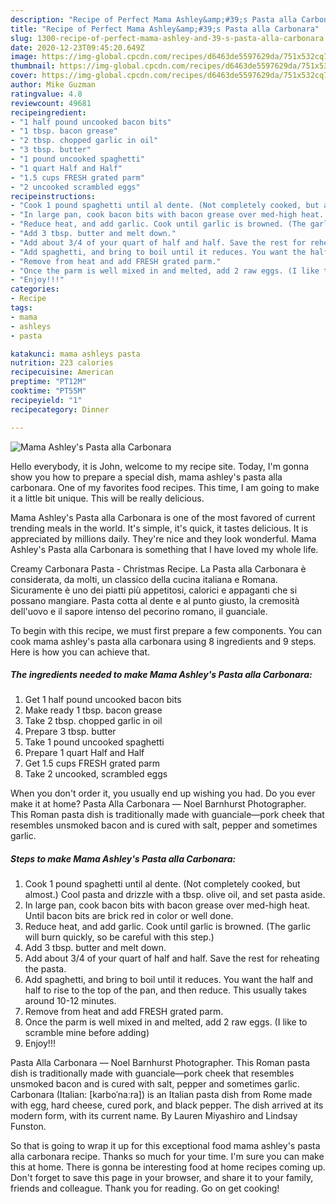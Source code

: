 ```yaml
---
description: "Recipe of Perfect Mama Ashley&amp;#39;s Pasta alla Carbonara"
title: "Recipe of Perfect Mama Ashley&amp;#39;s Pasta alla Carbonara"
slug: 1300-recipe-of-perfect-mama-ashley-and-39-s-pasta-alla-carbonara
date: 2020-12-23T09:45:20.649Z
image: https://img-global.cpcdn.com/recipes/d6463de5597629da/751x532cq70/mama-ashleys-pasta-alla-carbonara-recipe-main-photo.jpg
thumbnail: https://img-global.cpcdn.com/recipes/d6463de5597629da/751x532cq70/mama-ashleys-pasta-alla-carbonara-recipe-main-photo.jpg
cover: https://img-global.cpcdn.com/recipes/d6463de5597629da/751x532cq70/mama-ashleys-pasta-alla-carbonara-recipe-main-photo.jpg
author: Mike Guzman
ratingvalue: 4.8
reviewcount: 49681
recipeingredient:
- "1 half pound uncooked bacon bits"
- "1 tbsp. bacon grease"
- "2 tbsp. chopped garlic in oil"
- "3 tbsp. butter"
- "1 pound uncooked spaghetti"
- "1 quart Half and Half"
- "1.5 cups FRESH grated parm"
- "2 uncooked scrambled eggs"
recipeinstructions:
- "Cook 1 pound spaghetti until al dente. (Not completely cooked, but almost.) Cool pasta and drizzle with a tbsp. olive oil, and set pasta aside."
- "In large pan, cook bacon bits with bacon grease over med-high heat. Until bacon bits are brick red in color or well done."
- "Reduce heat, and add garlic. Cook until garlic is browned. (The garlic will burn quickly, so be careful with this step.)"
- "Add 3 tbsp. butter and melt down."
- "Add about 3/4 of your quart of half and half. Save the rest for reheating the pasta."
- "Add spaghetti, and bring to boil until it reduces. You want the half and half to rise to the top of the pan, and then reduce. This usually takes around 10-12 minutes."
- "Remove from heat and add FRESH grated parm."
- "Once the parm is well mixed in and melted, add 2 raw eggs. (I like to scramble mine before adding)"
- "Enjoy!!!"
categories:
- Recipe
tags:
- mama
- ashleys
- pasta

katakunci: mama ashleys pasta 
nutrition: 223 calories
recipecuisine: American
preptime: "PT12M"
cooktime: "PT55M"
recipeyield: "1"
recipecategory: Dinner

---
```



![Mama Ashley&#39;s Pasta alla Carbonara](https://img-global.cpcdn.com/recipes/d6463de5597629da/751x532cq70/mama-ashleys-pasta-alla-carbonara-recipe-main-photo.jpg)

Hello everybody, it is John, welcome to my recipe site. Today, I'm gonna show you how to prepare a special dish, mama ashley&#39;s pasta alla carbonara. One of my favorites food recipes. This time, I am going to make it a little bit unique. This will be really delicious.

Mama Ashley&#39;s Pasta alla Carbonara is one of the most favored of current trending meals in the world. It's simple, it's quick, it tastes delicious. It is appreciated by millions daily. They're nice and they look wonderful. Mama Ashley&#39;s Pasta alla Carbonara is something that I have loved my whole life.

Creamy Carbonara Pasta - Christmas Recipe. La Pasta alla Carbonara è considerata, da molti, un classico della cucina italiana e Romana. Sicuramente è uno dei piatti più appetitosi, calorici e appaganti che si possano mangiare. Pasta cotta al dente e al punto giusto, la cremosità dell&#39;uovo e il sapore intenso del pecorino romano, il guanciale.


To begin with this recipe, we must first prepare a few components. You can cook mama ashley&#39;s pasta alla carbonara using 8 ingredients and 9 steps. Here is how you can achieve that.

<!--inarticleads1-->

##### The ingredients needed to make Mama Ashley&#39;s Pasta alla Carbonara:

1. Get 1 half pound uncooked bacon bits
1. Make ready 1 tbsp. bacon grease
1. Take 2 tbsp. chopped garlic in oil
1. Prepare 3 tbsp. butter
1. Take 1 pound uncooked spaghetti
1. Prepare 1 quart Half and Half
1. Get 1.5 cups FRESH grated parm
1. Take 2 uncooked, scrambled eggs


When you don&#39;t order it, you usually end up wishing you had. Do you ever make it at home? Pasta Alla Carbonara — Noel Barnhurst Photographer. This Roman pasta dish is traditionally made with guanciale—pork cheek that resembles unsmoked bacon and is cured with salt, pepper and sometimes garlic. 

<!--inarticleads2-->

##### Steps to make Mama Ashley&#39;s Pasta alla Carbonara:

1. Cook 1 pound spaghetti until al dente. (Not completely cooked, but almost.) Cool pasta and drizzle with a tbsp. olive oil, and set pasta aside.
1. In large pan, cook bacon bits with bacon grease over med-high heat. Until bacon bits are brick red in color or well done.
1. Reduce heat, and add garlic. Cook until garlic is browned. (The garlic will burn quickly, so be careful with this step.)
1. Add 3 tbsp. butter and melt down.
1. Add about 3/4 of your quart of half and half. Save the rest for reheating the pasta.
1. Add spaghetti, and bring to boil until it reduces. You want the half and half to rise to the top of the pan, and then reduce. This usually takes around 10-12 minutes.
1. Remove from heat and add FRESH grated parm.
1. Once the parm is well mixed in and melted, add 2 raw eggs. (I like to scramble mine before adding)
1. Enjoy!!!


Pasta Alla Carbonara — Noel Barnhurst Photographer. This Roman pasta dish is traditionally made with guanciale—pork cheek that resembles unsmoked bacon and is cured with salt, pepper and sometimes garlic. Carbonara (Italian: [karboˈnaːra]) is an Italian pasta dish from Rome made with egg, hard cheese, cured pork, and black pepper. The dish arrived at its modern form, with its current name. By Lauren Miyashiro and Lindsay Funston. 

So that is going to wrap it up for this exceptional food mama ashley&#39;s pasta alla carbonara recipe. Thanks so much for your time. I'm sure you can make this at home. There is gonna be interesting food at home recipes coming up. Don't forget to save this page in your browser, and share it to your family, friends and colleague. Thank you for reading. Go on get cooking!
